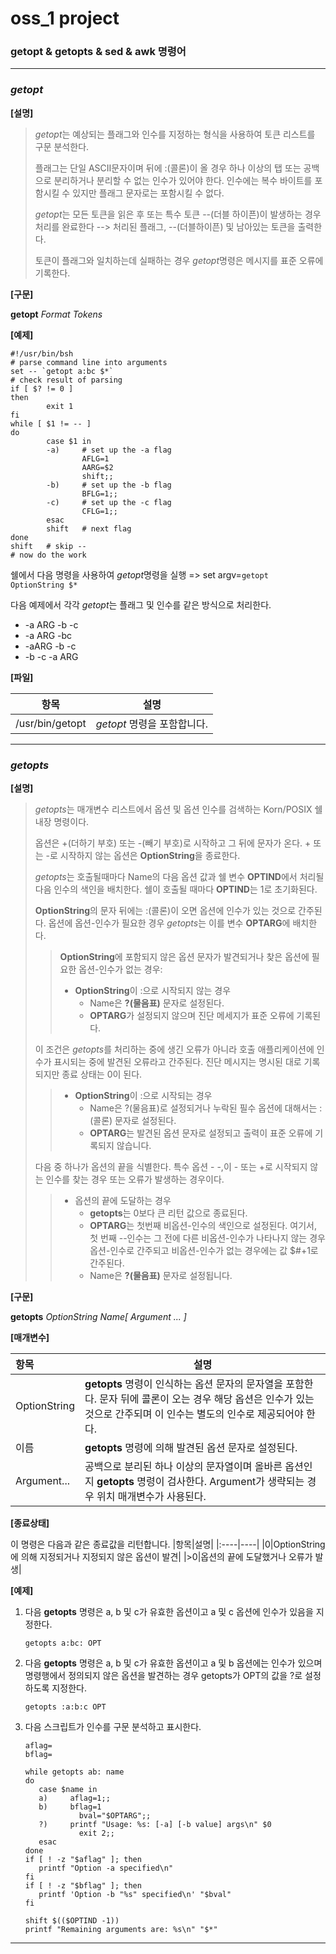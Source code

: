 # oss_1 project
### getopt & getopts & sed & awk 명령어
---

### ***getopt***

**[설명]**

> *getopt*는 예상되는 플래그와 인수를 지정하는 형식을 사용하여 토큰 리스트를 구문 분석한다.
> 
> 플래그는 단일 ASCII문자이며 뒤에 :(콜론)이 올 경우 하나 이상의 탭 또는 공백으로 분리하거나 분리할 수 없는 인수가 있어야 한다. 인수에는 복수 바이트를 포함시킬 수 있지만 플래그 문자로는 포함시킬 수 없다.
> 
> *getopt*는 모든 토큰을 읽은 후 또는 특수 토큰 --(더블 하이픈)이 발생하는 경우 처리를 완료한다 --> 처리된 플래그, --(더블하이픈) 및 남아있는 토큰을 출력한다.
> 
> 토큰이 플래그와 일치하는데 실패하는 경우 *getopt*명령은 메시지를 표준 오류에 기록한다.


**[구문]**

**getopt** *Format Tokens*

**[예제]**
```shell
#!/usr/bin/bsh
# parse command line into arguments
set -- `getopt a:bc $*`
# check result of parsing
if [ $? != 0 ]
then
        exit 1
fi
while [ $1 != -- ]
do
        case $1 in
        -a)     # set up the -a flag
                AFLG=1
                AARG=$2
                shift;;
        -b)     # set up the -b flag
                BFLG=1;;
        -c)     # set up the -c flag
                CFLG=1;;
        esac
        shift   # next flag
done
shift   # skip --
# now do the work
```
쉘에서 다음 명령을 사용하여 *getopt*명령을 실행 => set argv=`getopt OptionString $*`

다음 예제에서 각각 *getopt*는 플래그 및 인수를 같은 방식으로 처리한다.
 - -a ARG -b -c
 - -a ARG -bc
 - -aARG -b -c
 - -b -c -a ARG

**[파일]**

|항목|설명|
|----|----|
|/usr/bin/getopt|*getopt* 명령을 포함합니다.|

---
### ***getopts***

**[설명]**

> *getopts*는 매개변수 리스트에서 옵션 및 옵션 인수를 검색하는 Korn/POSIX 쉘 내장 명령이다.
> 
> 옵션은 +(더하기 부호) 또는 -(빼기 부호)로 시작하고 그 뒤에 문자가 온다. + 또는 -로 시작하지 않는 옵션은 **OptionString**을 종료한다.
> 
> *getopts*는 호출될때마다 Name의 다음 옵션 값과 쉘 변수 **OPTIND**에서 처리될 다음 인수의 색인을 배치한다. 쉘이 호출될 때마다 **OPTIND**는 1로 초기화된다. 
> 
> **OptionString**의 문자 뒤에는 :(콜론)이 오면 옵션에 인수가 있는 것으로 간주된다. 옵션에 옵션-인수가 필요한 경우 *getopts*는 이를 변수 **OPTARG**에 배치한다.
> 
>> **OptionString**에 포함되지 않은 옵션 문자가 발견되거나 찾은 옵션에 필요한 옵션-인수가 없는 경우:
>> - **OptionString**이 :으로 시작되지 않는 경우
>>     - Name은 **?(물음표)** 문자로 설정된다.
>>     - **OPTARG**가 설정되지 않으며 진단 메세지가 표준 오류에 기록된다. 
>     
> 이 조건은 *getopts*를 처리하는 중에 생긴 오류가 아니라 호출 애플리케이션에 인수가 표시되는 중에 발견된 오류라고 간주된다. 진단 메시지는 명시된 대로 기록되지만 종료 상태는 0이 된다.
>> - **OptionString**이 :으로 시작되는 경우
>>    - Name은 ?(물음표)로 설정되거나 누락된 필수 옵션에 대해서는 :(콜론) 문자로 설정된다.
>>    - **OPTARG**는 발견된 옵션 문자로 설정되고 출력이 표준 오류에 기록되지 않습니다.
> 
> 다음 중 하나가 옵션의 끝을 식별한다. 특수 옵션 - -,이 - 또는 +로 시작되지 않는 인수를 찾는 경우 또는 오류가 발생하는 경우이다.
>> - 옵션의 끝에 도달하는 경우
>>    - **getopts**는 0보다 큰 리턴 값으로 종료된다.
>>    - **OPTARG**는 첫번째 비옵션-인수의 색인으로 설정된다. 여기서, 첫 번째 --인수는 그 전에 다른 비옵션-인수가 나타나지 않는 경우 옵션-인수로 간주되고 비옵션-인수가 없는 경우에는 값 $#+1로 간주된다.
>>    - Name은 **?(물음표)** 문자로 설정됩니다.

**[구문]**

**getopts** *OptionString Name[ Argument ... ]*

**[매개변수]**

|항목|설명|
|:----|----|
|OptionString|**getopts** 명령이 인식하는 옵션 문자의 문자열을 포함한다. 문자 뒤에 콜론이 오는 경우 해당 옵션은 인수가 있는 것으로 간주되며 이 인수는 별도의 인수로 제공되어야 한다.|
|이름|**getopts** 명령에 의해 발견된 옵션 문자로 설정된다.|
|Argument...|공백으로 분리된 하나 이상의 문자열이며 올바른 옵션인지 **getopts** 명령이 검사한다. Argument가 생략되는 경우 위치 매개변수가 사용된다.|

**[종료상태]**

이 명령은 다음과 같은 종료값을 리턴합니다.
|항목|설명|
|:----|----|
|0|OptionString에 의해 지정되거나 지정되지 않은 옵션이 발견|
|>0|옵션의 끝에 도달했거나 오류가 발생|

**[예제]**
1) 다음 **getopts** 명령은 a, b 및 c가 유효한 옵션이고 a 및 c 옵션에 인수가 있음을 지정한다.

      `getopts a:bc: OPT`
      
2) 다음 **getopts** 명령은 a, b 및 c가 유효한 옵션이고 a 및 b 옵션에는 인수가 있으며 명령행에서 정의되지 않은 옵션을 발견하는 경우 getopts가 OPT의 값을 ?로 설정하도록 지정한다.

      `getopts :a:b:c OPT`
 
 3) 다음 스크립트가 인수를 구문 분석하고 표시한다.
      ```shell
      aflag=
      bflag=
      
      while getopts ab: name
      do
         case $name in
         a)     aflag=1;;
         b)     bflag=1
                  bval="$OPTARG";;
         ?)     printf "Usage: %s: [-a] [-b value] args\n" $0
                  exit 2;;
         esac
      done
      if [ ! -z "$aflag" ]; then
         printf "Option -a specified\n"
      fi
      if [ ! -z "$bflag" ]; then
         printf 'Option -b "%s" specified\n' "$bval"
      fi
      
      shift $(($OPTIND -1))
      printf "Remaining arguments are: %s\n" "$*"
      ```
---
